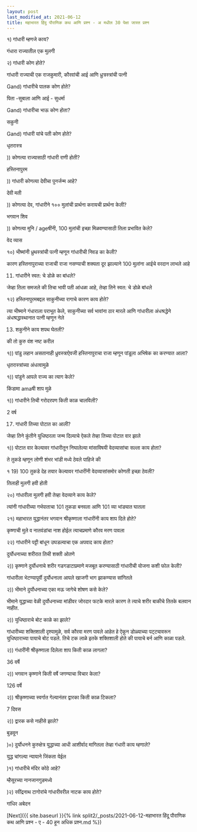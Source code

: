 ```yaml
---
layout: post
last_modified_at: 2021-06-12
title: महाभारत हिंदु पौराणिक कथ आणि प्रश्न - अ मधील 30 पेक्षा जास्त प्रश्न
---
```


१) गांधारी म्हणजे काय?

गंधारा राज्यातील एक मुलगी

२) गांधारी कोण होते?

गांधारी राज्याची एक राजकुमारी, कौरवांची आई आणि ध्रुत्रस्त्रांची पत्नी


Gand) गांधारीचे पालक कोण होते?

पिता -सुबाला आणि आई - सुधर्मा

Gand) गांधारीचा भाऊ कोण होता?

सकुनी

Gand) गांधारी यांचे पती कोण होते?

धृतरास्त्र

)) कोणत्या राज्यासाठी गांधारी राणी होती?

हस्तिनापुरम

)) गांधारी कोणत्या देवीचा पुनर्जन्म आहे?

देवी मती

 
)) कोणत्या देव, गांधारीने १०० मुलांची प्रार्थना करायची प्रार्थना केली?

भगवान शिव

)) कोणत्या मुनि / ageषींनी, 100 मुलांची इच्छा मिळवण्यासाठी तिला प्रभावित केले?

वेद व्यास

१०) भीष्मांनी ध्रुथस्त्रांची पत्नी म्हणून गांधारीची निवड का केली?

कारण हस्तिनापुराच्या राजाची राजा नसण्याची शक्यता दूर झाल्याने 100 मुलांना आईचे वरदान लाभले आहे

11) गांधारीने स्वत: चे डोळे का बांधले?

जेव्हा तिला समजले की तिचा भावी पती आंधळा आहे, तेव्हा तिने स्वत: चे डोळे बांधले

१२) हस्तिनापुरमबद्दल साकुनीच्या रागाचे कारण काय होते?

त्या भीष्माने गंधाराला पराभूत केले, साकुनीच्या सर्व भावांना ठार मारले आणि गांधारीला अंधश्रद्धेने अंधश्रद्धास्थानात पत्नी म्हणून नेले

13) शकुनीने काय शपथ घेतली?

की तो कुरु वंश नष्ट करील

१)) पांडु लहान असतानाही ध्रुवस्त्राऐवजी हस्तिनापुराचा राजा म्हणून पांडूला अभिषेक का करण्यात आला?

धृतरास्त्रांच्या अंधत्वामुळे

१)) पांडुने आपले राज्य का त्याग केले?

 किंडामा amaषी शाप मुळे

१)) गांधारीने तिची गरोदरपण किती काळ चालविली?

2 वर्ष

17) गांधारी तिच्या पोटात का आली?

जेव्हा तिने कुंतीने युधिष्ठरला जन्म दिल्याचे ऐकले तेव्हा तिच्या पोटात वार झाले

१)) पोटात वार केल्यावर गांधारीतून निघालेल्या मांसाविषयी वेदव्यासांचा सल्ला काय होता?

ते तुकडे म्हणून लोणी शंभर भांडी मध्ये ठेवले पाहिजे की

१ 19) 100 तुकडे देह तयार केल्यावर गांधारींनी वेदव्यासांसमोर कोणती इच्छा ठेवली?

तिलाही मुलगी हवी होती

२०) गांधारीला मुलगी हवी तेव्हा वेदव्याने काय केले?

त्यांनी गांधारीच्या गर्भपाताचा 101 तुकडा बनवला आणि 101 व्या भांड्यात घातला

२१) महाभारत युद्धानंतर भगवान श्रीकृष्णाला गांधारींनी काय शाप दिले होते?

कृष्णाची मुले व नातवंडांचा नाश होईल त्याचप्रमाणे कौरव मरण पावला

२२) गांधारीने पट्टी बांधून उघडल्याचा एक अपवाद काय होता?

दुर्योधनाच्या शरीरात तिची शक्ती ओतणे

२)) कृष्णाने दुर्योधनाचे शरीर गडगडाटाप्रमाणे मजबूत करण्यासाठी गांधारीची योजना कशी फोल केली?

गांधारीला भेटण्यापूर्वी दुर्योधनाला आपले खाजगी भाग झाकण्यास सांगितले

२)) भीमाने दुर्योधनाच्या एका मऊ जागेचे शोषण कसे केले?

भीमाने युद्धाच्या वेळी दुर्योधनाच्या मांडीवर जोरदार फटके मारले कारण ते त्याचे शरीर बाकीचे तितके बलवान नाहीत.

२)) युधिष्ठाराचे बोट काळे का झाले?

गांधारीच्या शक्तिशाली दृश्यामुळे, सर्व कौरवा मरण पावले आहेत हे ऐकून डोळ्याच्या पट्ट्यावरून युधिष्ठाराच्या पायाचे बोट पडले. तिचे टक लाळे इतके शक्तिशाली होते की पायाचे बर्न आणि काळा पडले.

२)) गंधारींनी श्रीकृष्णाला दिलेला शाप किती काळ लागला?

36 वर्षे

२)) भगवान कृष्णाने किती वर्षे जगण्याचा विचार केला?

126 वर्षे

२)) श्रीकृष्णाच्या स्वर्गात गेल्यानंतर द्वारका किती काळ टिकला?

7 दिवस

२)) द्वारक कसे नाहीसे झाले?

बुडवून

)०) दुर्योधनने कुरुक्षेत्र युद्धाच्या आधी आशीर्वाद मागितला तेव्हा गंधारी काय म्हणाले?

युद्ध चांगल्या न्यायाने जिंकता येईल

)१) गांधारीचे मंदिर कोठे आहे?

म्हैसूरच्या नानजानगुडमध्ये

)२) रवींद्रनाथ टागोरांचे गांधारीवरील नाटक काय होते?

गांधिर अबेदन

[Next]({{ site.baseurl }}{% link  split2/_posts/2021-06-12-महाभारत हिंदू पौराणिक कथ आणि प्रश्न - ए - 40 हून अधिक प्रश्न.md %})
